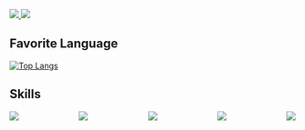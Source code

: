 
<!--
<h1 align='center'>
  Welcome to my github profile! 👋
</h1>

<p align='center'>
  <a href="#"><img src="https://github-readme-stats.vercel.app/api?username=naruto0913&show_icons=true&count_private=true&theme=dark" width="350"></a>
</p>
-->
<p>
  
  
  <a href="https://t.me/abesinjiro">
    <img src="https://img.shields.io/badge/Telegram-2CA5E0?style=for-the-badge&logo=telegram&logoColor=white" />
  </a>

  <a href="https://discord.com/users/986184897154670622">
    <img src="https://img.shields.io/badge/Discord-7289DA?style=for-the-badge&logo=discord&logoColor=white" />
  </a>
</p>


## Favorite Language
[![Top Langs](https://github-readme-stats.vercel.app/api/top-langs/?username=naruto0913&theme=radical&hide_border=true&count_private=true&langs_count=2)](https://github.com/naruto0913)

<!--
<p align="left"> <img src="https://komarev.com/ghpvc/?username=naruto0913&label=Profile%20views&color=0e75b6&style=flat" alt="naruto0913" /> </p>
-->
## Skills
<div align="center">
  <div style="display: flex; justify-content: space-between;">
    <img align="left" src="https://img.shields.io/badge/Solidity-e6e6e6?style=for-the-badge&logo=solidity&logoColor=black" />
    <img align="left" src="https://img.shields.io/badge/Go-00ADD8?style=for-the-badge&logo=go&logoColor=white" />
    <img align="left" src="https://img.shields.io/badge/Python-3776AB?style=for-the-badge&logo=python&logoColor=white" />
    <img align="left" src="https://img.shields.io/badge/Node.js-43853D?style=for-the-badge&logo=node.js&logoColor=white" />
    <img align="left" src="https://img.shields.io/badge/React-20232A?style=for-the-badge&logo=react&logoColor=61DAFB" />
  </div>
</div>

